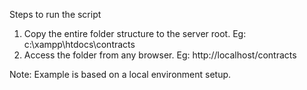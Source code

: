 Steps to run the script

1. Copy the entire folder structure to the server root. Eg: c:\xampp\htdocs\contracts
2. Access the folder from any browser. Eg: http://localhost/contracts

Note: Example is based on a local environment setup.